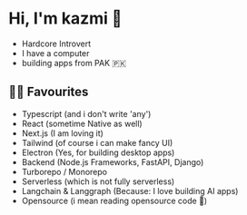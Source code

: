 # Hi, I'm kazmi 👋
- Hardcore Introvert
- I have a computer
- building apps from PAK 🇵🇰
 

## 🧑‍💻 Favourites
- Typescript (and i don't write 'any')
- React (sometime Native as well)
- Next.js (I am loving it)
- Tailwind (of course i can make fancy UI)
- Electron (Yes, for building desktop apps)
- Backend (Node.js Frameworks, FastAPI, Django)
- Turborepo / Monorepo
- Serverless (which is not fully serverless)
- Langchain & Langgraph (Because: I love building AI apps)
- Opensource (i mean reading opensource code 🤪)
